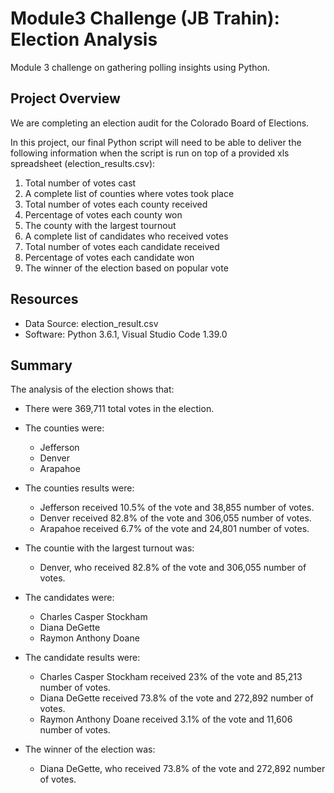 # Module3 Challenge (JB Trahin): Election Analysis
Module 3 challenge on gathering polling insights using Python.

## Project Overview
We are completing an election audit for the Colorado Board of Elections.

In this project, our final Python script will need to be able to deliver the following information when the script is run on top of a provided xls spreadsheet (election_results.csv): 

1. Total number of votes cast
2. A complete list of counties where votes took place
3. Total number of votes each county received
4. Percentage of votes each county won
5. The county with the largest tournout
6. A complete list of candidates who received votes
7. Total number of votes each candidate received
8. Percentage of votes each candidate won
9. The winner of the election based on popular vote

## Resources
- Data Source: election_result.csv
- Software: Python 3.6.1, Visual Studio Code 1.39.0

## Summary
The analysis of the election shows that:
- There were 369,711 total votes in the election.

- The counties were:
  - Jefferson
  - Denver
  - Arapahoe
  
- The counties results were:
  - Jefferson received 10.5% of the vote and 38,855 number of votes.
  - Denver received 82.8% of the vote and 306,055 number of votes.
  - Arapahoe received 6.7% of the vote and 24,801 number of votes.
  
- The countie with the largest turnout was:
  - Denver, who received 82.8% of the vote and 306,055 number of votes.

- The candidates were:
  - Charles Casper Stockham
  - Diana DeGette
  - Raymon Anthony Doane
  
- The candidate results were:
  - Charles Casper Stockham received 23% of the vote and 85,213 number of votes.
  - Diana DeGette received 73.8% of the vote and 272,892 number of votes.
  - Raymon Anthony Doane received 3.1% of the vote and 11,606 number of votes.
  
- The winner of the election was:
  - Diana DeGette, who received 73.8% of the vote and 272,892 number of votes.
  
  
